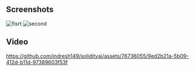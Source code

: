 ## Screenshots

![fisrt](https://github.com/indresh149/solidityai/assets/76736055/2fc97f97-c3cc-4196-8259-714297e07f46)
![second](https://github.com/indresh149/solidityai/assets/76736055/8a95fa52-2ab0-4ae1-b20a-94b4b2921ef8)

## Video

https://github.com/indresh149/solidityai/assets/76736055/9ed2b21a-5b09-412d-b11d-97389603f53f



